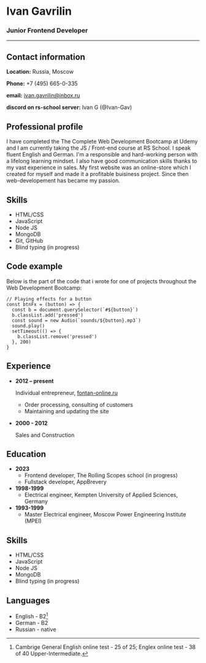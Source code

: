 # Ivan Gavrilin

### Junior Frontend Developer

---

## Contact information
**Location:** Russia, Moscow

**Phone:** +7 (495) 665-0-335

**email:** ivan.gavrilin@inbox.ru

**discord on rs-school server:** Ivan G (@Ivan-Gav)

## Professional profile
I have completed the The Complete Web Development Bootcamp at Udemy and I am currently taking the JS / Front-end course at RS School. I speak fluent English and German. I'm a responsible and hard-working person with a lifelong learning mindset. I also have good communication skills thanks to my vast experience in sales. My first website was an online-store which I created for myself and made it a profitable buisiness project. Since then web-developement has became my passion. 

## Skills
* HTML/CSS
* JavaScript
* Node JS
* MongoDB
* Git, GitHub
* Blind typing (in progress)

## Code example
Below is the part of the code that i wrote for one of projects throughout the Web Development Bootcamp:
```
// Playing effects for a button
const btnFx = (button) => {
  const b = document.querySelector(`#${button}`)
  b.classList.add('pressed')
  const sound = new Audio(`sounds/${button}.mp3`)
  sound.play()
  setTimeout(() => {
    b.classList.remove('pressed')
  }, 200)
}
```

## Experience
* **2012 – present**
  
  Individual entrepreneur, [fontan-online.ru](https://fontan-online.ru/)
    + Order processing, consulting of customers
    + Maintaining and updating the site
* **2000 - 2012**
  
  Sales and Construction

## Education
* **2023**
    + Frontend developer, The Rolling Scopes school (in progress)
    + Fullstack developer, AppBrevery
* **1998-1999**  
    + Electrical engineer, Kempten University of Applied Sciences, Germany
* **1993-1999**
    + Master Electrical engineer, Moscow Power Engineering Institute (MPEI)

## Skills
* HTML/CSS
* JavaScript
* Node JS
* MongoDB
* Blind typing (in progress)

## Languages
* English - B2[^1]  
* German - B2
* Russian - native

[^1]: Cambrige General English online test - 25 of 25; Englex online test - 38 of 40 Upper-Intermediate.